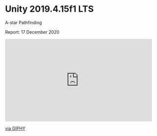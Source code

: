 # Unity 2019.4.15f1 LTS

A-star Pathfinding

Report:
17 December 2020
<iframe src="https://giphy.com/embed/g8Ur5FUKweyVvIzjDg" width="480" height="270" frameBorder="0" class="giphy-embed" allowFullScreen></iframe><p><a href="https://giphy.com/gifs/g8Ur5FUKweyVvIzjDg">via GIPHY</a></p>
